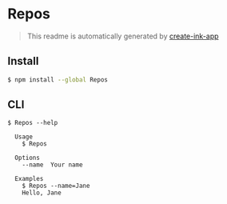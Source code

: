 # Repos

> This readme is automatically generated by [create-ink-app](https://github.com/vadimdemedes/create-ink-app)


## Install

```bash
$ npm install --global Repos
```


## CLI

```
$ Repos --help

  Usage
    $ Repos

  Options
    --name  Your name

  Examples
    $ Repos --name=Jane
    Hello, Jane
```
